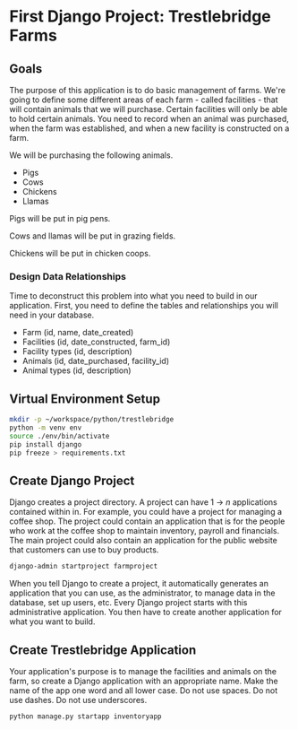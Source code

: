 # First Django Project: Trestlebridge Farms

## Goals

The purpose of this application is to do basic management of farms. We're going to define some different areas of each farm - called facilities - that will contain animals that we will purchase. Certain facilities will only be able to hold certain animals. You need to record when an animal was purchased, when the farm was established, and when a new facility is constructed on a farm.

We will be purchasing the following animals.

* Pigs
* Cows
* Chickens
* Llamas

Pigs will be put in pig pens.

Cows and llamas will be put in grazing fields.

Chickens will be put in chicken coops.

### Design Data Relationships

Time to deconstruct this problem into what you need to build in our application. First, you need to define the tables and relationships you will need in your database.

* Farm (id, name, date_created)
* Facilities (id, date_constructed, farm_id)
* Facility types (id, description)
* Animals (id, date_purchased, facility_id)
* Animal types (id, description)



## Virtual Environment Setup

```sh
mkdir -p ~/workspace/python/trestlebridge
python -m venv env
source ./env/bin/activate
pip install django
pip freeze > requirements.txt
```

## Create Django Project

Django creates a project directory. A project can have 1 -> _n_ applications contained within in. For example, you could have a project for managing a coffee shop. The project could contain an application that is for the people who work at the coffee shop to maintain inventory, payroll and financials. The main project could also contain an application for the public website that customers can use to buy products.

```sh
django-admin startproject farmproject
```

When you tell Django to create a project, it automatically generates an application that you can use, as the administrator, to manage data in the database, set up users, etc. Every Django project starts with this administrative application. You then have to create another application for what you want to build.

## Create Trestlebridge Application

Your application's purpose is to manage the facilities and animals on the farm, so create a Django application with an appropriate name. Make the name of the app one word and all lower case. Do not use spaces. Do not use dashes. Do not use underscores.

```sh
python manage.py startapp inventoryapp
```

